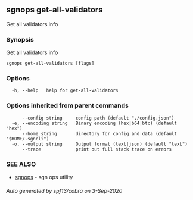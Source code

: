 ## sgnops get-all-validators

Get all validators info

### Synopsis

Get all validators info

```
sgnops get-all-validators [flags]
```

### Options

```
  -h, --help   help for get-all-validators
```

### Options inherited from parent commands

```
      --config string     config path (default "./config.json")
  -e, --encoding string   Binary encoding (hex|b64|btc) (default "hex")
      --home string       directory for config and data (default "$HOME/.sgncli")
  -o, --output string     Output format (text|json) (default "text")
      --trace             print out full stack trace on errors
```

### SEE ALSO

* [sgnops](sgnops.md)	 - sgn ops utility

###### Auto generated by spf13/cobra on 3-Sep-2020
